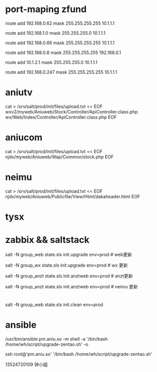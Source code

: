 # port-maping zfund

route add 192.168.0.62 mask 255.255.255.255 10.1.1.1

route add 192.168.1.0 mask 255.255.255.0 10.1.1.1

route add 192.168.0.66 mask 255.255.255.255 10.1.1.1


route add 192.168.0.8 mask 255.255.255.255 192.168.0.1

route add 10.1.2.1 mask 255.255.255.0 10.1.1.1

route add 192.168.0.247 mask 255.255.255.255 10.1.1.1
# aniutv

cat > /srv/salt/prod/init/files/upload.txt << EOF
wxv2/myweb/Aniuweb/Stock/Controller/ApiController.class.php
wx/Web/Index/Controller/ApiController.class.php
EOF

# aniucom

cat > /srv/salt/prod/init/files/upload.txt << EOF
njdx/myweb/Aniuweb/Wap/Common/stock.php
EOF

# neimu

cat > /srv/salt/prod/init/files/upload.txt << EOF
njdx/myweb/Aniuweb/Publicfile/View/Html/dakaheader.html
EOF

# tysx

# zabbix && saltstack

salt -N group_web state.sls init.upgrade env=prod   # web更新

salt -N group_wx state.sls init.upgrade env=prod    # wx 更新

salt -N group_anzt state.sls init.anztweb env=prod  # anzt更新

salt -N group_anzt state.sls init.anztweb env=prod  # neimu 更新

#
salt -N group_web state.sls init.clean env=prod


# ansible

/usr/bin/ansible pm.aniu.so -m shell -a '/bin/bash /home/wh/script/upgrade-zentao.sh' -o

ssh root@'pm.aniu.so' '/bin/bash /home/wh/script/upgrade-zentao.sh'


13524720109 钟小姐
